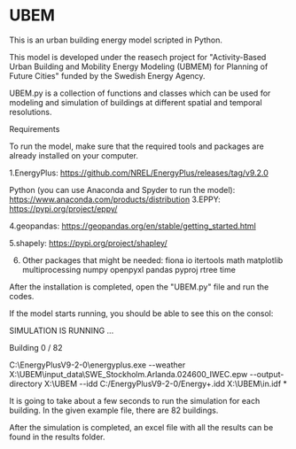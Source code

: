 # UBEM
This is an urban building energy model scripted in Python.


This model is developed under the reasech project for "Activity-Based Urban Building and Mobility Energy Modeling (UBMEM) for Planning of Future Cities" funded by the Swedish Energy Agency.

UBEM.py is a collection of functions and classes which can be used for modeling and simulation of buildings at different spatial and temporal resolutions.


Requirements

To run the model, make sure that the required tools and packages are already installed on your computer.

1.EnergyPlus: https://github.com/NREL/EnergyPlus/releases/tag/v9.2.0

Python (you can use Anaconda and Spyder to run the model): https://www.anaconda.com/products/distribution
3.EPPY: https://pypi.org/project/eppy/

4.geopandas: https://geopandas.org/en/stable/getting_started.html

5.shapely: https://pypi.org/project/shapley/

6. Other packages that might be needed:
fiona
io
itertools
math
matplotlib
multiprocessing
numpy
openpyxl
pandas
pyproj
rtree
time


After the installation is completed, open the "UBEM.py" file and run the codes.

If the model starts running, you should be able to see this on the consol:

SIMULATION IS RUNNING ...

Building 0 / 82

C:\EnergyPlusV9-2-0\energyplus.exe --weather X:\UBEM\input_data\SWE_Stockholm.Arlanda.024600_IWEC.epw --output-directory X:\UBEM --idd C:/EnergyPlusV9-2-0/Energy+.idd X:\UBEM\in.idf *

It is going to take about a few seconds to run the simulation for each building. In the given example file, there are 82 buildings.

After the simulation is completed, an excel file with all the results can be found in the results folder.
